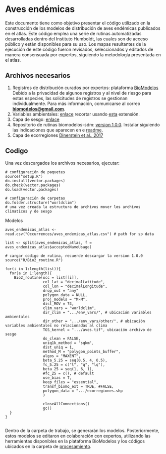 # Aves endémicas

Este documento tiene como objetivo presentar el código utilizado en la construcción de los modelos de distribución de aves endémicas publicados en el atlas. Este código emplea una serie de rutinas automatizadas desarrolladas dentro del Instituto Humboldt, las cuales son de acceso público y están disponibles para su uso. Los mapas resultantes de la ejecución de este código fueron revisados, seleccionados y editados de manera consensuada por expertos, siguiendo la metodología presentada en el atlas.

## Archivos necesarios

1. Registros de distribución curados por expertos: plataforma [BioModelos](http://biomodelos.humboldt.org.co/) Debido a la privacidad de algunos registros y al nivel de riesgo para estas especies, las solicitudes de registros se gestionan individualmente. Para más información, comunicarse al correo **biomodelos@gmail.com**.
2. Variables ambientales: [enlace](https://www.worldclim.org/data/worldclim21.html) recortar usando [esta](https://github.com/PEM-Humboldt/biomodelos-sdm/blob/master/vignettes/grandes_roedores/extension/) extensión.
3. Capa de sesgo: [enlace](https://github.com/PEM-Humboldt/biomodelos-sdm/blob/master/vignettes/aves_endemicas/aves.tif)
4. Repositorio de rutinas biomodelos-sdm: [version 1.0.0](https://github.com/PEM-Humboldt/biomodelos-sdm/tree/1.0.0). Instalar siguiendo las indicaciones que aparecen en e [readme](https://github.com/PEM-Humboldt/biomodelos-sdm/blob/1.0.0/README.md).
5. Capa de ecorregiones [Dinerstein et al., 2017](https://ecoregions.appspot.com/)

## Codigo

Una vez descargados los archivos necesarios, ejecutar:

```
# configuración de paquetes
source("setup.R")
do.install(vector.packages)
do.check(vector.packages)
do.load(vector.packages)

# configuración de carpetas
do.folder.structure("worldclim")
# una vez creada la estructura de archivos mover los archivos climaticos y de sesgo
```

Modelos

```
aves_endemicas_atlas <- read.csv("Occurrences/aves_endemicas_atlas.csv") # path for sp data

list <- split(aves_endemicas_atlas, f = aves_endemicas_atlas$acceptedNameUsage)

# cargar codigo de rutina, recuerde descargar la version 1.0.0
source("R/Bio2_routine.R")

for(i in 1:length(list)){
  for(a in 1:length){
    Bio2_routine(occ = list[[i]],
                 col_lat = "decimalLatitude",
                 col_lon = "decimalLongitude",
                 drop_out = "any"
                 polygon_data = NULL,
                 proj_models = "M-M",
                 dist_MOV = 74,
                 clim_vars = "worldclim",
                 dir_clim = ".../env_vars/", # ubicación variables ambientales
                 dir_other = ".../env_vars/other/", # ubicación variables ambientales no relacionadas al clima
                 TGS_kernel = ".../aves.tif", ubicación archivo de sesgo
                 do_clean = FALSE,
                 uniq1k_method = "sqkm",
                 dist_uniq = 1,
                 method_M = "polygon_points_buffer",
                 algos = "MAXENT",
                 beta_5.25 = seq(0.5, 4, 0.5),
                 fc_5.25 = c("l", "q", "lq"),
                 beta_25 = seq(1, 6, 1),
                 #fc_25 = c(), # default
                 use_bias = T,
                 keep_files = "essential",
                 transf_biomo_ext = TRUE, #FALSE,
                 polygon_data = ".../ecorregiones.shp
                 )

                 closeAllConnections()
                 gc()
  }
}  


```

Dentro de la carpeta de trabajo, se generarán los modelos. Posteriormente, estos modelos se editaron en colaboración con expertos, utilizando las herramientas disponibles en la plataforma BioModelos y los códigos ubicados en la carpeta de  [procesamiento](https://github.com/PEM-Humboldt/biomodelos-sdm/tree/master/study-cases/aves_endemicas/procesamiento_aportes_expertos).
